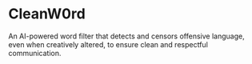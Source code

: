 # CleanW0rd
An AI-powered word filter that detects and censors offensive language, even when creatively altered, to ensure clean and respectful communication.
